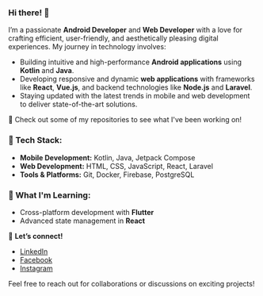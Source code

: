 ### Hi there! 👋  

I’m a passionate **Android Developer** and **Web Developer** with a love for crafting efficient, user-friendly, and aesthetically pleasing digital experiences. My journey in technology involves:  

- Building intuitive and high-performance **Android applications** using **Kotlin** and **Java**.  
- Developing responsive and dynamic **web applications** with frameworks like **React**, **Vue.js**, and backend technologies like **Node.js** and **Laravel**.  
- Staying updated with the latest trends in mobile and web development to deliver state-of-the-art solutions.  

📂 Check out some of my repositories to see what I've been working on!  

### 🔧 Tech Stack:  
- **Mobile Development:** Kotlin, Java, Jetpack Compose  
- **Web Development:** HTML, CSS, JavaScript, React, Laravel  
- **Tools & Platforms:** Git, Docker, Firebase, PostgreSQL  

### 🌱 What I'm Learning:  
- Cross-platform development with **Flutter**  
- Advanced state management in **React**  

💬 **Let’s connect!**  
- [LinkedIn](https://www.linkedin.com/in/gigih-dwi-cahyo-0a3828277/)  
- [Facebook](https://www.facebook.com/gigih.cahyo.9)  
- [Instagram](https://www.instagram.com/gigih_dc/)  

Feel free to reach out for collaborations or discussions on exciting projects!
